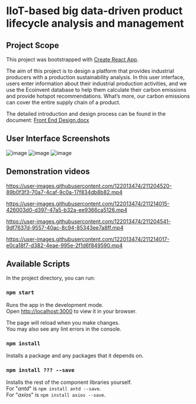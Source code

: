 # IIoT-based big data-driven product lifecycle analysis and management 

## Project Scope
This project was bootstrapped with [Create React App](https://github.com/facebook/create-react-app).

The aim of this project is to design a platform that provides industrial producers with a production sustainability analysis. In this user interface, users enter information about their industrial production activities, and we use the Ecoinvent database to help them calculate their carbon emissions and provide hotspot recommendations. What’s more, our carbon emissions can cover the entire supply chain of a product. 

The detailed introduction and design process can be found in the document: [Front End Design.docx](https://github.com/xuye0803/IIoT-based-product-LCA/files/10357355/Front.End.Design.docx)

## User Interface Screenshots
![image](https://user-images.githubusercontent.com/122013474/210929378-62a89a0e-4b67-48fd-b8a1-c5a4b6fc9935.png)
![image](https://user-images.githubusercontent.com/122013474/210929413-4a1bb7ca-a09b-4035-9c13-0f3d7d86261d.png)
![image](https://user-images.githubusercontent.com/122013474/210929447-db6e9406-3688-494d-9f3e-5aef07273836.png)

## Demonstration videos
https://user-images.githubusercontent.com/122013474/211204520-89b0f3f3-70a7-4caf-9c0a-17f834db8b82.mp4

https://user-images.githubusercontent.com/122013474/211214015-426003d0-d397-47a5-b32a-ee9366ca5126.mp4

https://user-images.githubusercontent.com/122013474/211204541-9df7637d-9557-40ac-8c94-85343ee7a8ff.mp4

https://user-images.githubusercontent.com/122013474/211214017-e0ca18f7-d382-4eae-995e-2f1d6f849590.mp4


## Available Scripts

In the project directory, you can run:

### `npm start`

Runs the app in the development mode.\
Open [http://localhost:3000](http://localhost:3000) to view it in your browser.

The page will reload when you make changes.\
You may also see any lint errors in the console.

### `npm install`

Installs a package and any packages that it depends on.

### `npm install ??? --save `
Installs the rest of the component libraries yourself.\
For "*antd*" is `npm install antd --save`.\
For "*axios*" is `npm install axios --save`.


